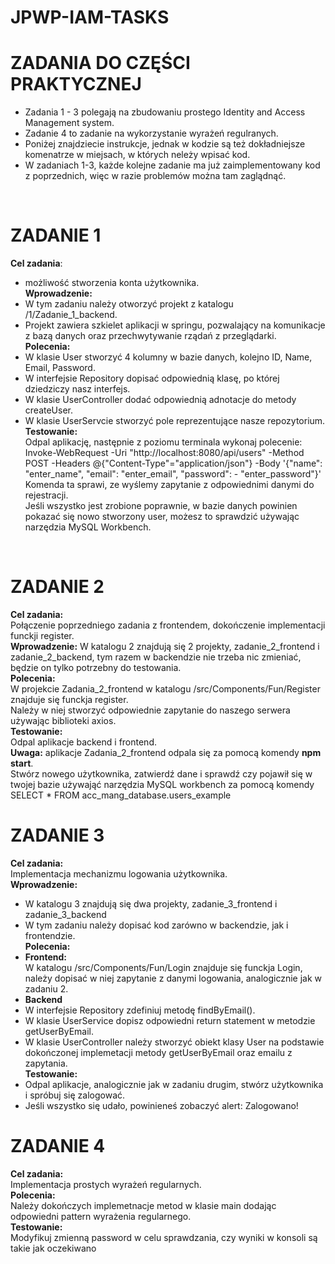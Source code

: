 # JPWP-IAM-TASKS
# ZADANIA DO CZĘŚCI PRAKTYCZNEJ
- Zadania 1 - 3 polegają na zbudowaniu prostego Identity and Access Management system.
- Zadanie 4 to zadanie na wykorzystanie wyrażeń regulranych.
- Poniżej znajdziecie instrukcje, jednak w kodzie są też dokładniejsze komenatrze w miejsach, 
w których neleży wpisać kod. 
- W zadaniach 1-3, każde kolejne zadanie ma już zaimplementowany kod z poprzednich, więc w razie problemów można tam zaglądnąć. 
<br>

# ZADANIE 1 
**Cel zadania**: <br>
- możliwość stworzenia konta użytkownika. <br>
**Wprowadzenie:** <br>
- W tym zadaniu należy otworzyć projekt z katalogu /1/Zadanie_1_backend. <br>
- Projekt zawiera szkielet aplikacji w springu, pozwalający na komunikacje z bazą danych 
  oraz przechwytywanie rządań z przeglądarki. <br>
**Polecenia:**  
- W klasie User stworzyć 4 kolumny w bazie danych, kolejno ID, Name, Email, Password. <br>
- W interfejsie Repository dopisać odpowiednią klasę, po której dziedziczy nasz interfejs. <br>
- W klasie UserController dodać odpowiednią adnotacje do metody createUser. <br>
- W klasie UserServcie stworzyć pole reprezentujące nasze repozytorium. <br>
**Testowanie:**  <br>
 Odpal aplikację, następnie z poziomu terminala wykonaj polecenie: <br>
 Invoke-WebRequest -Uri "http://localhost:8080/api/users" -Method POST -Headers @{"Content-Type"="application/json"} -Body '{"name": "enter_name", "email": "enter_email", "password": - "enter_password"}' <br>
Komenda ta sprawi, ze wyślemy zapytanie z odpowiednimi danymi do rejestracji. <br>
Jeśli wszystko jest zrobione poprawnie, w bazie danych powinien pokazać się nowo stworzony user, możesz to sprawdzić używając narzędzia MySQL Workbench. <br>
<br>


# ZADANIE 2
**Cel zadania:** <br>
Połączenie poprzedniego zadania z frontendem, dokończenie implementacji funckji register. <br>
**Wprowadzenie:**
W katalogu 2 znajdują się 2 projekty, zadanie_2_frontend i zadanie_2_backend, tym razem w backendzie nie trzeba nic zmieniać, 
będzie on tylko potrzebny do testowania. <br>
**Polecenia:** <br>
W projekcie Zadania_2_frontend w katalogu /src/Components/Fun/Register znajduje się funckja register. <br>
Należy w niej stworzyć odpowiednie zapytanie do naszego serwera
używając biblioteki axios. <br>
**Testowanie:** <br>
Odpal aplikacje backend i frontend. <br>
**Uwaga:** aplikacje Zadania_2_frontend odpala się za pomocą komendy **npm start**. <br>
Stwórz nowego użytkownika, zatwierdź dane i sprawdź czy pojawił się w twojej bazie używająć narzędzia MySQL workbench za pomocą komendy SELECT * FROM acc_mang_database.users_example
<br>


# ZADANIE 3
**Cel zadania:** <br>
Implementacja mechanizmu logowania użytkownika. <br>
**Wprowadzenie:** <br>
- W katalogu 3 znajdują się dwa projekty, zadanie_3_frontend i zadanie_3_backend
- W tym zadaniu należy dopisać kod zarówno w backendzie, jak i frontendzie. <br>
**Polecenia:** <br>
- **Frontend:** <br>
W katalogu /src/Components/Fun/Login znajduje się funckja Login, należy dopisać w niej zapytanie z danymi logowania, analogicznie jak w zadaniu 2. <br>
- **Backend** <br>
 - W interfejsie Repository zdefiniuj metodę findByEmail(). <br>
 - W klasie UserService dopisz odpowiedni return statement w metodzie getUserByEmail. <br>
 - W klasie UserController należy stworzyć obiekt klasy User na podstawie dokończonej implemetacji metody getUserByEmail oraz emailu z zapytania. <br>
**Testowanie:** <br>
- Odpal aplikacje, analogicznie jak w zadaniu drugim, stwórz użytkownika i spróbuj się zalogować. <br> 
- Jeśli wszystko się udało, powinieneś zobaczyć alert: Zalogowano! 

# ZADANIE 4
**Cel zadania:** <br>
Implementacja prostych wyrażeń regularnych. <br>
**Polecenia:** <br>
Należy dokończych implemetnacje metod w klasie main dodając odpowiedni pattern wyrażenia regularnego.<br>
**Testowanie:** <br>
Modyfikuj zmienną password w celu sprawdzania, czy wyniki w konsoli są takie jak oczekiwano <br>









 
